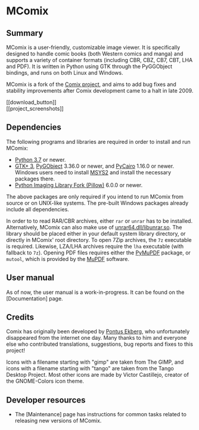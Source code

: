 MComix
===

Summary
---

MComix is a user-friendly, customizable image viewer. It is specifically designed to handle comic books (both Western comics and manga) and supports a variety of container formats (including CBR, CBZ, CB7, CBT, LHA and PDF). It is written in Python using GTK through the PyGGObject bindings, and runs on both Linux and Windows.

MComix is a fork of the [Comix project](http://comix.sourceforge.net/), and aims to add bug fixes and stability improvements after Comix development came to a halt in late 2009.

[[download_button]]
<br />
[[project_screenshots]]

<a name="Dependencies"></a>Dependencies
---

The following programs and libraries are required in order to install and run MComix:

- [Python 3.7](http://www.python.org/) or newer.
- [GTK+ 3](http://www.gtk.org/), [PyGObject](https://pygobject.readthedocs.io/en/latest/) 3.36.0 or newer, and [PyCairo](https://github.com/pygobject/pycairo) 1.16.0 or newer. Windows users need to install [MSYS2](https://www.msys2.org/) and install the necessary packages there.
- [Python Imaging Library Fork (Pillow)](https://pypi.python.org/pypi/Pillow) 6.0.0 or newer.

The above packages are only required if you intend to run MComix from source or on UNIX-like systems. The pre-built Windows packages already include all dependencies.

In order to to read RAR/CBR archives, either `rar` or `unrar` has to be installed. Alternatively, MComix can also make use of [unrar64.dll/libunrar.so](http://www.rarsoft.com/rar_add.htm). The library should be placed either in your default system library directory, or directly in MComix' root directory. To open 7Zip archives, the `7z` executable is required. Likewise, LZA/LHA archives require the `lha` executable (with fallback to `7z`). Opening PDF files requires either the [PyMuPDF](https://pypi.org/project/PyMuPDF/) package, or `mutool`, which is provided by the [MuPDF](https://mupdf.com/) software.

User manual
---

As of now, the user manual is a work-in-progress. It can be found on the [Documentation] page.

Credits
---

Comix has originally been developed by [Pontus Ekberg](http://sourceforge.net/users/herrekberg), who unfortunately disappeared from the internet one day. Many thanks to him and everyone else who contributed translations, suggestions, bug reports and fixes to this project!

Icons with a filename starting with "gimp" are taken from The GIMP, and icons with a filename starting with "tango" are taken from the Tango Desktop Project. Most other icons are made by Victor Castillejo, creator of the GNOME-Colors icon theme.

Developer resources
---

* The [Maintenance] page has instructions for common tasks related to releasing new versions of MComix.
